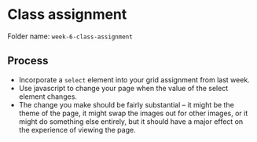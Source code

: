 # Class assignment

Folder name: `week-6-class-assignment`

## Process

* Incorporate a `select` element into your grid assignment from last week. 
* Use javascript to change your page when the value of the select element changes. 
* The change you make should be fairly substantial – it might be the theme of the page, it might swap the images out for other images, or it might do something else entirely, but it should have a major effect on the experience of viewing the page.
